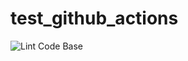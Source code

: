 # test_github_actions
![Lint Code Base](https://github.com/Cy8erEgo/test_github_actions/workflows/Lint%20Code%20Base/badge.svg)
